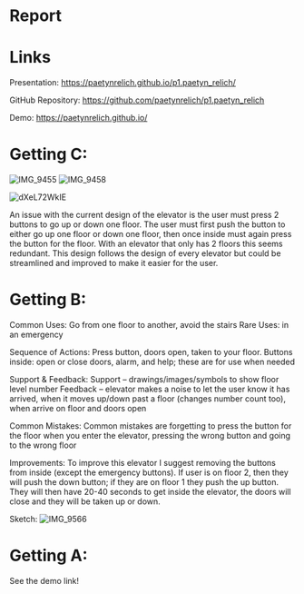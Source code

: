 # Report 

# Links

Presentation: https://paetynrelich.github.io/p1.paetyn_relich/

GitHub Repository: https://github.com/paetynrelich/p1.paetyn_relich 

Demo: https://paetynrelich.github.io/

# Getting C:

![IMG_9455](https://user-images.githubusercontent.com/85192568/192843292-5b1dbfe9-ecf8-4029-88fa-560077f2a74b.jpg)
![IMG_9458](https://user-images.githubusercontent.com/85192568/192843295-d6549bf3-3df3-4600-9191-de9f40298fef.jpg)

![dXeL72WkIE](https://user-images.githubusercontent.com/85192568/192862176-82f7267e-3dbd-49d4-ac28-ddf8a3adbc59.gif)


An issue with the current design of the elevator is the user must press 2 buttons to go up or down one floor. The user must first push the button to either go up one floor or down one floor, then once inside must again press the button for the floor. With an elevator that only has 2 floors this seems redundant. This design follows the design of every elevator but could be streamlined and improved to make it easier for the user. 

# Getting B: 

Common Uses: Go from one floor to another, avoid the stairs
Rare Uses: in an emergency

Sequence of Actions: 
Press button, doors open, taken to your floor.
Buttons inside: open or close doors, alarm, and help; these are for use when needed

Support & Feedback:
Support – drawings/images/symbols to show floor level number
Feedback – elevator makes a noise to let the user know it has arrived, when it moves up/down past a floor (changes number count too), when arrive on floor and doors open

Common Mistakes:
Common mistakes are forgetting to press the button for the floor when you enter the elevator, pressing the wrong button and going to the wrong floor

Improvements: 
To improve this elevator I suggest removing the buttons from inside (except the emergency buttons). If user is on floor 2, then they will push the down button; if they are on floor 1 they push the up button. They will then have 20-40 seconds to get inside the elevator, the doors will close and they will be taken up or down.

Sketch:
![IMG_9566](https://user-images.githubusercontent.com/85192568/192850733-02f9ab15-61ab-4b8d-9144-47de77d2eb11.jpg)

# Getting A:

See the demo link!


